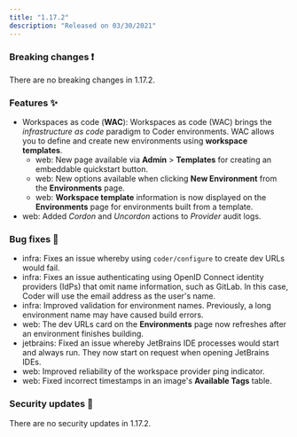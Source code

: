 ```yaml
---
title: "1.17.2"
description: "Released on 03/30/2021"
---
```


### Breaking changes ❗

There are no breaking changes in 1.17.2.

### Features ✨

- Workspaces as code (**WAC**): Workspaces as code (WAC) brings the
  _infrastructure as code_ paradigm to Coder environments. WAC allows you to
  define and create new environments using **workspace templates**.
  - web: New page available via **Admin** > **Templates** for creating an
    embeddable quickstart button.
  - web: New options available when clicking **New Environment** from the
    **Environments** page.
  - web: **Workspace template** information is now displayed on the
    **Environments** page for environments built from a template.
- web: Added _Cordon_ and _Uncordon_ actions to _Provider_ audit logs.

### Bug fixes 🐛

- infra: Fixes an issue whereby using `coder/configure` to create dev URLs would
  fail.
- infra: Fixes an issue authenticating using OpenID Connect identity providers
  (IdPs) that omit name information, such as GitLab. In this case, Coder will
  use the email address as the user's name.
- infra: Improved validation for environment names. Previously, a long
  environment name may have caused build errors.
- web: The dev URLs card on the **Environments** page now refreshes after an
  environment finishes building.
- jetbrains: Fixed an issue whereby JetBrains IDE processes would start and
  always run. They now start on request when opening JetBrains IDEs.
- web: Improved reliability of the workspace provider ping indicator.
- web: Fixed incorrect timestamps in an image's **Available Tags** table.

### Security updates 🔐

There are no security updates in 1.17.2.

